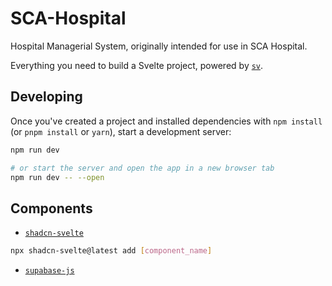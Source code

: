 # SCA-Hospital

Hospital Managerial System, originally intended for use in SCA Hospital.

Everything you need to build a Svelte project, powered by [`sv`](https://github.com/sveltejs/cli).

## Developing

Once you've created a project and installed dependencies with `npm install` (or `pnpm install` or `yarn`), start a development server:

```sh
npm run dev

# or start the server and open the app in a new browser tab
npm run dev -- --open
```

## Components

- [`shadcn-svelte`](https://shadcn-svelte.com/docs/components)

```sh
npx shadcn-svelte@latest add [component_name]
```

- [`supabase-js`](https://supabase.com/docs/guides/auth/server-side/sveltekit)
